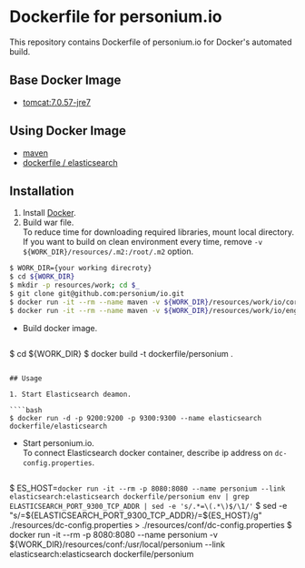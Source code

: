 Dockerfile for personium.io
=======================

This repository contains Dockerfile of personium.io for Docker's automated build.

## Base Docker Image

* [tomcat:7.0.57-jre7](https://registry.hub.docker.com/u/library/tomcat/)

## Using Docker Image

* [maven](https://registry.hub.docker.com/_/maven/)
* [dockerfile / elasticsearch](https://registry.hub.docker.com/u/dockerfile/elasticsearch/)

## Installation

1. Install [Docker](https://www.docker.com/).
2. Build war file.  
To reduce time for downloading required libraries, mount local directory.
If you want to build on clean environment every time, remove `-v ${WORK_DIR}/resources/.m2:/root/.m2` option.  

  ````bash
$ WORK_DIR={your working direcroty}
$ cd ${WORK_DIR}
$ mkdir -p resources/work; cd $_
$ git clone git@github.com:personium/io.git
$ docker run -it --rm --name maven -v ${WORK_DIR}/resources/work/io/core:/usr/src/core -v  ${WORK_DIR}/resources/.m2:/root/.m2  -w /usr/src/core maven mvn clean package
$ docker run -it --rm --name maven -v ${WORK_DIR}/resources/work/io/engine:/usr/src/engine -v ${WORK_DIR}/resources/.m2:/root/.m2 -w /usr/src/engine maven mvn clean package
  ````
* Build docker image.

  ````bash
$ cd ${WORK_DIR}
$ docker build -t dockerfile/personium .
  ````

## Usage

1. Start Elasticsearch deamon.  

  ````bash
$ docker run -d -p 9200:9200 -p 9300:9300 --name elasticsearch dockerfile/elasticsearch
  ````
* Start personium.io.  
To connect Elasticsearch docker container, describe ip address on `dc-config.properties`.

  ````bash
$ ES_HOST=`docker run -it --rm -p 8080:8080 --name personium --link elasticsearch:elasticsearch dockerfile/personium env | grep ELASTICSEARCH_PORT_9300_TCP_ADDR | sed -e 's/.*=\(.*\)$/\1/'`
$ sed -e "s/=\${ELASTICSEARCH_PORT_9300_TCP_ADDR}/=${ES_HOST}/g" ./resources/dc-config.properties > ./resources/conf/dc-config.properties
$ docker run -it --rm -p 8080:8080 --name personium -v ${WORK_DIR}/resources/conf:/usr/local/personium --link elasticsearch:elasticsearch dockerfile/personium
  ````
  
